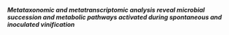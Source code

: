 ***Metataxonomic and metatranscriptomic analysis reveal microbial succession and metabolic pathways activated during spontaneous and inoculated vinification***
